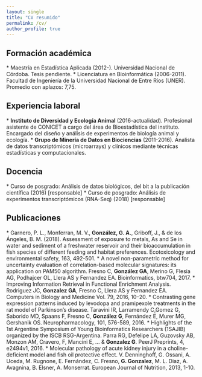 ```yaml
---
layout: single
title: "CV resumido"
permalink: /cv/
author_profile: true
---
```


<h2>Formación académica</h2>
* Maestría en Estadística Aplicada (2012-). Universidad Nacional de Córdoba. Tesis pendiente.
* Licenciatura en Bioinformática (2006-2011). Facultad de Ingeniería de la Universidad Nacional de Entre Ríos (UNER). Promedio con aplazos: 7,75.

<h2>Experiencia laboral</h2>
* <strong>Instituto de Diversidad y Ecología Animal</strong> (2016-actualidad). Profesional asistente de CONICET a cargo del área de Bioestadística del instituto. Encargado del diseño y análisis de experimentos de biología animal y ecología.
* <strong>Grupo de Minería de Datos en Biociencias</strong> (2011-2016). Analista de datos transcriptómicos (microarrays) y clínicos mediante técnicas estadísticas y computacionales.

<h2>Docencia</h2>
* Curso de posgrado: Análisis de datos biológicos, del bit a la publicación científica (2016) [responsable]
* Curso de posgrado: Análisis de experimentos transcriptómicos (RNA-Seq) (2018) [responsable]

<h2>Publicaciones</h2>
* Garnero, P. L., Monferran, M. V., <strong>González, G. A.</strong>, Griboff, J., & de los Ángeles, B. M. (2018). Assessment of exposure to metals, As and Se in water and sediment of a freshwater reservoir and their bioaccumulation in fish species of different feeding and habitat preferences. Ecotoxicology and environmental safety, 163, 492-501.
* A novel non-parametric method for uncertainty evaluation of correlation-based molecular signatures: its application on PAM50 algorithm. Fresno C, <strong>González GA</strong>, Merino G, Flesia AG, Podhajcer OL, Llera AS y Fernandez EA. Bioinformatics, btw704, 2017.
* Improving Information Retrieval in Functional Enrichment Analysis. Rodriguez JC, <strong>Gonzalez GA</strong>, Fresno C, Llera AS y Fernandez EA. Computers in Biology and Medicine Vol. 79, 2016, 10–20.
* Contrasting gene expression patterns induced by levodopa and pramipexole treatments in the rat model of Parkinson’s disease. Taravini IR, Larramendy C,Gomez G, Saborido MD, Spaans F, Fresno C, <strong>González G</strong>, Fernández E, Murer MG, Gershanik OS. Neuropharmacology, 101, 576-589, 2016.
* Highlights of the 1st Argentine Symposium of Young Bioinformatics Researchers (1SAJIB) organized by the ISCB RSG-Argentina. Parra RG, Defelipe LA, Guzovsky AB, Monzon AM, Cravero, F, Mancini E, ... & <strong>Gonzalez G</strong>. PeerJ Preprints, 4, e2494v1, 2016.
* Molecular pathology of acute kidney injury in a choline-deficient model and fish oil protective effect. V. Denninghoff, G. Ossani, A. Uceda, M. Rugnone, E. Fernández, C. Fresno, <strong>G. Gonzalez</strong>, M. L. Diaz, A. Avagnina, B. Elsner, A.
Monserrat. European Journal of Nutrition, 2013, 1-10.


